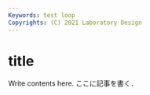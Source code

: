 ```yaml
---
Keywords: test loop
Copyrights: (C) 2021 Laboratory Design
---
```


# title
 Write contents here.
ここに記事を書く．


